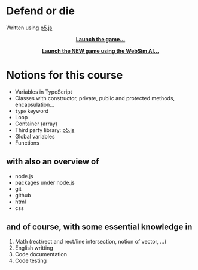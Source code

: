 
# Defend or die
Written using [p5.js](https://p5js.org/)

<p align="center">
    <a href="https://xaliphostes.github.io/defend-or-die-pioupiou/"><b>Launch the game...</b></a>
</p>

<p align="center">
    <a href="https://websim.ai/@Xaliphostes/defend-or-die-keyboard-controls"><b>Launch the NEW game using the WebSim AI...</b></a>
</p>



# Notions for this course
- Variables in TypeScript
- Classes with constructor, private, public and protected methods, encapsulation...
- `type` keyword
- Loop
- Container (array)
- Third party library: [p5.js](https://p5js.org/)
- Global variables
- Functions

## with also an overview of
- node.js
- packages under node.js
- git
- github
- html
- css

## and of course, with some essential knowledge in
1. Math (rect/rect and rect/line intersection, notion of vector, ...)
2. English writting
2. Code documentation
2. Code testing
